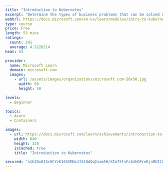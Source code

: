 ```yaml
---
title: "Introduction to Kubernetes"
excerpt: "Determine the types of business problems that can be solved using Kubernetes. Describe the benefits of container orchestration with features like deployment management, automatic updates, and self-healing."
webUrl: https://docs.microsoft.com/en-us/learn/modules/intro-to-kubernetes/
type: course
price: Free
length: 53 mins
ratings:
  count: 241
  average: 4.5228214
heat: 53

provider:
  name: Microsoft Learn
  domain: microsoft.com
  images:
    - url: /assets/images/organizations/microsoft.com-50x50.jpg
      width: 50
      height: 50

levels:
  - Beginner

topics:
  - Azure
  - Containers

images:
  - url: https://docs.microsoft.com/learn/achievements/introduction-to-kubernetes-social.png
    width: 640
    height: 320
    isCached: true
    title: "Introduction to Kubernetes"

secured: "n1h2Dx015r0CYzK165XMNxJf4t8dQqIsxm5H/XIm75fsFc64hDProRjnMUI1COdc+nyWF7jx+aeTYZPP1+1BtD+LMpOqWAmM2+nqygD3cW2m0OCtYgMmy5BscMD6OId4kesNdZGKaZOUjyOzPQ2H+pl21g/DA1RW6LA5YAaW8fhuJG4UE4/F3D3ZmjlExfMk6PaiZAa0jaO+psnH9y6F43FkQSSHA6fdrWc7sHSAPiMaoQhiGwOtbiUavazbZqBz/52114ZeS4ft9ZsFi0ZV2iMbRp9AP9Bp/PhHNy0vFAnYEgD45swDvQShioArp6QrnfpkFl9iI6DCbefI1sVIcnwuZX6y2pWJbF0X00K7HyBIAmtt5sWwB3xmbs/t/A7TynHY6muN6lG/bsiphH3SiQ==;p0XgiI1Sn1ck6JAl9XmmUQ=="
---
```


